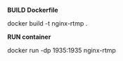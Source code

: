 **BUILD Dockerfile**

docker build -t nginx-rtmp .


**RUN container**

docker run -dp 1935:1935 nginx-rtmp

